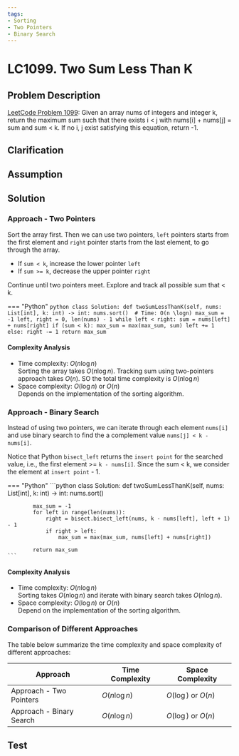 ```yaml
---
tags:
- Sorting
- Two Pointers
- Binary Search
---
```


# LC1099. Two Sum Less Than K
## Problem Description
[LeetCode Problem 1099](https://leetcode.com/problems/two-sum-less-than-k): Given an array nums of integers and integer k, return the maximum sum such that there exists i < j with nums[i] + nums[j] = sum and sum < k. If no i, j exist satisfying this equation, return -1.

## Clarification

## Assumption

## Solution
### Approach - Two Pointers
Sort the array first. Then we can use two pointers, `left` pointers starts from the first element and `right` pointer starts from the last element, to go through the array.

- If `sum < k`, increase the lower pointer `left`
- If `sum >= k`, decrease the upper pointer `right`

Continue until two pointers meet. Explore and track all possible sum that < k.

=== "Python"
    ```python
    class Solution:
        def twoSumLessThanK(self, nums: List[int], k: int) -> int:
            nums.sort()  # Time: O(n \logn)
            max_sum = -1
            left, right = 0, len(nums) - 1
            while left < right:
                sum = nums[left] + nums[right]
                if (sum < k):
                    max_sum = max(max_sum, sum)
                    left += 1
                else:
                    right -= 1
            return max_sum
    ```

#### Complexity Analysis
* Time complexity: $O(n \log n)$  
Sorting the array takes $O(n \log n)$. Tracking sum using two-pointers approach takes $O(n)$. SO the total time complexity is $O(n \log n)$
* Space complexity: $O(\log n)$  or $O(n)$  
Depends on the implementation of the sorting algorithm.

### Approach - Binary Search
Instead of using two pointers, we can iterate through each element `nums[i]` and use binary search to find the a complement value `nums[j] < k - nums[i]`. 

Notice that Python `bisect_left` returns the `insert point` for the searched value, i.e., the first element >= `k - nums[i]`. Since the sum < k, we consider the element at `insert point` - 1.

=== "Python"
    ```python
    class Solution:
        def twoSumLessThanK(self, nums: List[int], k: int) -> int:
            nums.sort()

            max_sum = -1
            for left in range(len(nums)):
                right = bisect.bisect_left(nums, k - nums[left], left + 1) - 1
                if right > left:
                    max_sum = max(max_sum, nums[left] + nums[right])

            return max_sum
    ```

#### Complexity Analysis
* Time complexity: $O(n \log n)$  
Sorting takes $O(n \log n)$ and iterate with binary search takes $O(n \log n)$.
* Space complexity: $O(\log n)$ or $O(n)$  
Depend on the implementation of the sorting algorithm.

### Comparison of Different Approaches
The table below summarize the time complexity and space complexity of different approaches:

Approach 	 | Time Complexity 	| Space Complexity  |
------------ | --------------- 	| ---------------- |
Approach - Two Pointers |  $O(n \log n)$ 	   	   	| $O(\log)$ or $O(n)$ |
Approach - Binary Search |  $O(n \log n)$      		| $O(\log)$ or $O(n)$ |

## Test